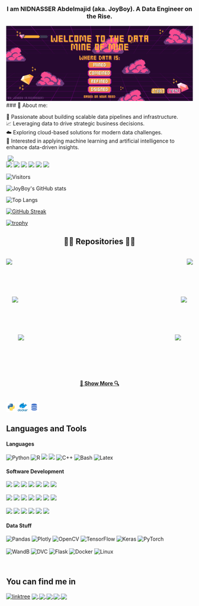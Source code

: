 <!-- Title -->
<h3 align="center">I am NIDNASSER Abdelmajid (aka. JoyBoy). A Data Engineer on the Rise.</h3>
<img src="Banner.png">
<!-- About me -->
### 📌 About me:

🔨 Passionate about building scalable data pipelines and infrastructure.</br>
📈 Leveraging data to drive strategic business decisions.</br>
☁️ Exploring cloud-based solutions for modern data challenges.</br>
🤖 Interested in applying machine learning and artificial intelligence to enhance data-driven insights.</br>
<!--
<img align='right' src="https://media.giphy.com/media/M9gbBd9nbDrOTu1Mqx/giphy.gif" width="230"> -->
<img align='right' src="https://user-images.githubusercontent.com/74038190/212750996-938b257b-266c-45a7-9af7-655341c0f58b.gif" width="500">


<!-- Social Media -->
<p><a href="https://www.x.com/mokkapps"><img src="https://img.shields.io/badge/twitter-%231DA1F2.svg?&style=for-the-badge&logo=twitter&logoColor=white" height=25></a> <a href="https://www.linkedin.com/in/mokkapps"><img src="https://img.shields.io/badge/linkedin-%230077B5.svg?&style=for-the-badge&logo=linkedin&logoColor=white" height=25></a> <a href="https://www.instagram.com/mokkapps/"><img src="https://img.shields.io/badge/instagram-%23E4405F.svg?&style=for-the-badge&logo=instagram&logoColor=white" height=25></a> <a href="https://www.youtube.com/@mokkapps"><img src="https://img.shields.io/badge/youtube-%2312100E.svg?&style=for-the-badge&logo=youtube&logoColor=white" height=25></a> <a href="https://medium.com/@MokkappsDev"><img src="https://img.shields.io/badge/medium-%2312100E.svg?&style=for-the-badge&logo=medium&logoColor=white" height=25></a> <a href="https://dev.to/mokkapps"><img src="https://img.shields.io/badge/DEV.TO-%230A0A0A.svg?&style=for-the-badge&logo=dev-dot-to&logoColor=white" height=25></a></p>

<!-- Tech Stack -->


<!-- Visitors count -->
![Visitors](https://komarev.com/ghpvc/?username=NIDNASSER-Abdelmajid&color=blue&label=Data+Folks&abbreviated=true)

<!-- Repo Stats -->
![JoyBoy's GitHub stats](https://github-readme-stats.vercel.app/api?username=NIDNASSER-Abdelmajid&show_icons=true&theme=radical)

<!-- Lang Stats -->
![Top Langs](https://github-readme-stats.vercel.app/api/top-langs/?username=NIDNASSER-Abdelmajid&layout=compact&theme=radical)

<!-- Streak -->
[![GitHub Streak](https://github-readme-streak-stats.herokuapp.com/?user=NIDNASSER-Abdelmajid&theme=radical)](https://git.io/streak-stats)

<!-- Trophies -->
[![trophy](https://github-profile-trophy.vercel.app/?username=NIDNASSER-Abdelmajid&theme=onedark)](https://github.com/ryo-ma/github-profile-trophy)

<h2 align="center">👨‍💻 Repositories 👨‍💻</h2>
<br>
<div width="100%" align="center">
  <a align="left" href="https://github.com/zumrudu-anka/Algorithms" title="Algorithms"><img align="left" height="115" src="https://github-readme-stats.vercel.app/api/pin/?username=zumrudu-anka&repo=Algorithms&theme=react&border_color=61dafb&border_radius=10"></a><a align="right" href="https://github.com/zumrudu-anka/DataStructures" title="Data Structures"><img align="right" height="115" src="https://github-readme-stats.vercel.app/api/pin/?username=zumrudu-anka&repo=DataStructures&theme=react&border_color=61dafb&border_radius=10"></a>
</div>
<br/><br/><br/><br/><br/><br/>
<div width="100%" align="center">
  <a align="left" href="https://github.com/zumrudu-anka/Turkce-Heceleme-CPP" title="Turkce-Heceleme-CPP"><img align="left" height="115" src="https://github-readme-stats.vercel.app/api/pin/?username=zumrudu-anka&repo=Turkce-Heceleme-CPP&theme=react&border_color=61dafb&border_radius=10"></a>
  <a align="right" href="https://github.com/zumrudu-anka/CopyMoveForgeryDetectionWithDCT" title="Copy&Move Forgery Detection With DCT"><img align="right" height="115" src="https://github-readme-stats.vercel.app/api/pin/?username=zumrudu-anka&repo=CopyMoveForgeryDetectionWithDCT&theme=react&border_color=61dafb&border_radius=10"></a>
</div>
<br/><br/><br/><br/><br/><br/>
<div width="100%" align="center">
  <a align="left" href="https://github.com/zumrudu-anka/cpp-openmp-needleman-wunsch" title="Needleman Wunsch Algorithm With OpenMP"><img align="left" height="115" src="https://github-readme-stats.vercel.app/api/pin/?username=zumrudu-anka&repo=cpp-openmp-needleman-wunsch&theme=react&border_color=61dafb&border_radius=10"></a>
  <a align="right" href="https://github.com/zumrudu-anka/javascript-minesweeper" title="Minesweeper"><img align="right" height="115" src="https://github-readme-stats.vercel.app/api/pin/?username=zumrudu-anka&repo=javascript-minesweeper&theme=react&border_color=61dafb&border_radius=10"></a>
</div>
<br/><br/><br/><br/><br/><br/>

<h4 align="center">
  <a href="https://github.com/zumrudu-anka?tab=repositories" title="Show Repositories">🔎 Show More 🔍</a>
</h4>

</br>
<code><img height="27" src="https://raw.githubusercontent.com/github/explore/80688e429a7d4ef2fca1e82350fe8e3517d3494d/topics/python/python.png" alt="python"></code>
<code><img height="27" src="https://raw.githubusercontent.com/github/explore/80688e429a7d4ef2fca1e82350fe8e3517d3494d/topics/docker/docker.png" alt="docker"></code>
<code><img height="27" src="https://raw.githubusercontent.com/github/explore/80688e429a7d4ef2fca1e82350fe8e3517d3494d/topics/sql/sql.png" alt="sql"></code>

<!-- HERE -->
<h2 align="left">Languages and Tools</h2>
<p>
<h4>Languages</h4>

<img alt="Python" src="https://img.shields.io/badge/Python-000.svg?logo=python&style=for-the-badge"/> 
<img alt="R" src="https://img.shields.io/badge/-R-000.svg?logo=r&logoColor=blue&style=for-the-badge"/> 
<img src="https://img.shields.io/badge/JS-000.svg?style=for-the-badge&logo=javascript"/> 
<img src="https://img.shields.io/badge/java-000.svg?style=for-the-badge&logo=java&logoColor=ed8b00"/> 
<img alt="C++" src="https://img.shields.io/badge/c++-000.svg?style=for-the-badge&logo=c%2B%2B&logoColor=2a518c"/> 
<img alt="Bash" src="https://img.shields.io/badge/Bash-000.svg?&logo=gnu-bash&style=for-the-badge"/> 
<img alt=" Latex" src="https://img.shields.io/badge/latex-000.svg?style=for-the-badge&logo=latex&logoColor=007c7c"/>

<h4>Software Development </h4>


 <img src="https://img.shields.io/badge/React-000.svg?style=for-the-badge&logo=react"/> <img src="https://img.shields.io/badge/Gatsby-000.svg?style=for-the-badge&logo=gatsby&logoColor=613091"/> <img src="https://img.shields.io/badge/Angular-000.svg?style=for-the-badge&logo=angular&logoColor=DD0031"/> <img src="https://img.shields.io/badge/Tailwind_CSS-000.svg?style=for-the-badge&logo=tailwind-css"/> <img src="https://img.shields.io/badge/Sass-000.svg?style=for-the-badge&logo=sass"/> <img src="https://img.shields.io/badge/figma-000.svg?style=for-the-badge&logo=figma"/> <img src="https://img.shields.io/badge/Adobe%20AI-000.svg?style=for-the-badge&logo=adobe%20illustrator"/>
<br></br>
<img src="https://img.shields.io/badge/PHP-000.svg?style=for-the-badge&logo=php"/> <img src="https://img.shields.io/badge/Node.js-000.svg?style=for-the-badge&logo=node.js"/> <img src="https://img.shields.io/badge/Django-000.svg?style=for-the-badge&logo=django&logoColor=29a071"/> <img src="https://img.shields.io/badge/Spring-000.svg?style=for-the-badge&logo=spring"/> <img src="https://img.shields.io/badge/MySQL-000.svg?style=for-the-badge&logo=mysql"/> <img src="https://img.shields.io/badge/MongoDB-000.svg?style=for-the-badge&logo=mongodb"/> <img src="https://img.shields.io/badge/firebase-000.svg?style=for-the-badge&logo=firebase"/> 
<br></br>
<img src="https://img.shields.io/badge/WordPress-000.svg?style=for-the-badge&logo=WordPress"/> <img src="https://img.shields.io/badge/Google_Cloud-000?style=for-the-badge&logo=google-cloud"/> <img src="https://img.shields.io/badge/Digital_Ocean-000?style=for-the-badge&logo=DigitalOcean"/> <img src="https://img.shields.io/badge/Netlify-000?style=for-the-badge&logo=netlify&logoColor=23bdae"/> <img src="https://img.shields.io/badge/Heroku-000?style=for-the-badge&logo=heroku&logoColor=625d9d"/> <img src="https://img.shields.io/badge/nginx-000.svg?style=for-the-badge&logo=nginx&logoColor=009639"/>
<br>
<h4>Data Stuff</h4> 

<img src="https://img.shields.io/badge/pandas-000.svg?style=for-the-badge&amp;logo=pandas&logoColor=150455" alt="Pandas"> <img src="https://img.shields.io/badge/Plotly-000.svg?style=for-the-badge&logo=plotly&logoColor=3f4f75" alt="Plotly"> <img src="https://img.shields.io/badge/opencv-000.svg?style=for-the-badge&logo=opencv" alt="OpenCV"> <img src="https://img.shields.io/badge/-TensorFlow-000.svg?&amp;logo=TensorFlow&amp;style=for-the-badge" alt="TensorFlow"> <img src="https://img.shields.io/badge/Keras-000.svg?style=for-the-badge&amp;logo=Keras&amp;logoColor=red" alt="Keras"> <img src="https://img.shields.io/badge/PyTorch-000.svg?style=for-the-badge&logo=PyTorch" alt="PyTorch">
<br></br>
 <img src="https://img.shields.io/badge/Databricks-000?style=for-the-badge&logo=Databricks" alt="WandB">
<img src="https://img.shields.io/badge/DVC-000?style=for-the-badge&amp;logo=dataversioncontrol&amp;logoColor=purple" alt="DVC">
<img src="https://img.shields.io/badge/flask-000.svg?style=for-the-badge&amp;logo=flask" alt="Flask">
<img src="https://img.shields.io/badge/-Docker-000.svg?&amp;logo=Docker&amp;style=for-the-badge" alt="Docker">
<img src="https://img.shields.io/badge/-Linux-000.svg?&amp;logo=Linux&amp;style=for-the-badge" alt="Linux">

<br />


<h2 align="left">You can find me in</h2>
<a href="https://linktr.ee/KOBeerose" target="_blank"><img align="center" src="https://img.shields.io/badge/linktree-000?style=for-the-badge&logo=linktree" alt="linktree"></a>
<a href="https://www.linkedin.com/in/taha-elghabi/" target="_blank"> <img align="center" src="https://img.shields.io/badge/linkedin-000.svg?style=for-the-badge&logo=linkedin&logoColor=blue"/>
<a href="https://www.kaggle.com/kobeerose" target="_blank"> <img align="center" src="https://img.shields.io/badge/-kaggle-000.svg?logo=kaggle&logoColor=blue&style=for-the-badge"/>
<a href="https://www.datacamp.com/profile/tahaelghabi" target="_blank"> <img align="center" src="https://img.shields.io/badge/Datacamp-000?style=for-the-badge&logo=datacamp&logoColor=65FF8F"/>
<a href="https://dev.to/kobeerose" target="_blank"> <img align="center" src="https://img.shields.io/badge/dev.to-000.svg?style=for-the-badge&logo=dev.to"/>
<a href="https://stackoverflow.com/users/15874956/kobeerose?tab=profile" target="_blank"> <img align="center" src="https://img.shields.io/badge/Stack Overflow-000.svg?style=for-the-badge&logo=StackOverflow&logoColor"/></a>

